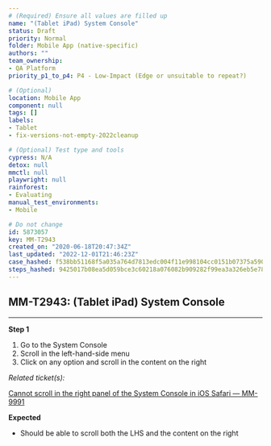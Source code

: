 ```yaml
---
# (Required) Ensure all values are filled up
name: "(Tablet iPad) System Console"
status: Draft
priority: Normal
folder: Mobile App (native-specific)
authors: ""
team_ownership: 
- QA Platform
priority_p1_to_p4: P4 - Low-Impact (Edge or unsuitable to repeat?)

# (Optional)
location: Mobile App
component: null
tags: []
labels: 
- Tablet
- fix-versions-not-empty-2022cleanup

# (Optional) Test type and tools
cypress: N/A
detox: null
mmctl: null
playwright: null
rainforest: 
- Evaluating
manual_test_environments: 
- Mobile

# Do not change
id: 5873057
key: MM-T2943
created_on: "2020-06-18T20:47:34Z"
last_updated: "2022-12-01T21:46:23Z"
case_hashed: f538bb51168f5a035a764d7813edc004f11e998104cc0151b07375a590775b1b38518650607f67440b34fbfb56ed35a5
steps_hashed: 9425017b08ea5d059bce3c60218a076082b909282f99ea3a326eb5e789ba5867b62de6dae3608f654bbf2b67adce9956
---
```


<!-- (Auto-generated) Based on frontmatter's "key" and "name" -->

## MM-T2943: (Tablet iPad) System Console

---

**Step 1**

1. Go to the System Console
2. Scroll in the left-hand-side menu
3. Click on any option and scroll in the content on the right

_Related ticket(s):_

[Cannot scroll in the right panel of the System Console in iOS Safari — MM-9991](https://mattermost.atlassian.net/browse/MM-9991)

**Expected**

- Should be able to scroll both the LHS and the content on the right
